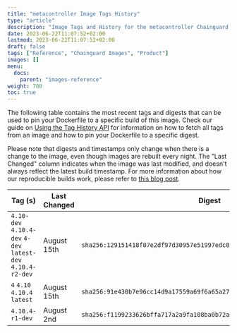 ```yaml
---
title: "metacontroller Image Tags History"
type: "article"
description: "Image Tags and History for the metacontroller Chainguard Image"
date: 2023-06-22T11:07:52+02:00
lastmod: 2023-06-22T11:07:52+02:00
draft: false
tags: ["Reference", "Chainguard Images", "Product"]
images: []
menu:
  docs:
    parent: "images-reference"
weight: 700
toc: true
---
```


The following table contains the most recent tags and digests that can be used to pin your Dockerfile to a specific build of this image. Check our guide on [Using the Tag History API](/chainguard/chainguard-images/using-the-tag-history-api/) for information on how to fetch all tags from an image and how to pin your Dockerfile to a specific digest.

Please note that digests and timestamps only change when there is a change to the image, even though images are rebuilt every night. The "Last Changed" column indicates when the image was last modified, and doesn't always reflect the latest build timestamp. For more information about how our reproducible builds work, please refer to [this blog post](https://www.chainguard.dev/unchained/reproducing-chainguards-reproducible-image-builds).

| Tag (s)                                                       | Last Changed | Digest                                                                    |
|---------------------------------------------------------------|--------------|---------------------------------------------------------------------------|
|  `4.10-dev` `4.10.4-dev` `4-dev` `latest-dev` `4.10.4-r2-dev` | August 15th  | `sha256:129151418f07e2df97d30957e51997edc0eba3b6dab09b8bafb9ba2684fc401f` |
|  `4` `4.10` `4.10.4` `latest`                                 | August 15th  | `sha256:91e430b7e96cc14d9a17559a69f6a65a276cff48e55ba0a8c2e4dfa36494b097` |
|  `4.10.4-r1-dev`                                              | August 2nd   | `sha256:f1199233626bffa717a2a9fa108ba0b72a2aaf269e5dafc88dbc6bca63634f28` |

